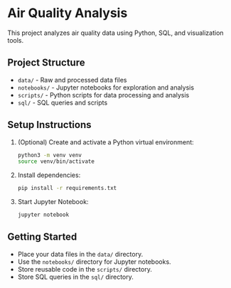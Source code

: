 # Air Quality Analysis

This project analyzes air quality data using Python, SQL, and visualization tools.

## Project Structure
- `data/` - Raw and processed data files
- `notebooks/` - Jupyter notebooks for exploration and analysis
- `scripts/` - Python scripts for data processing and analysis
- `sql/` - SQL queries and scripts

## Setup Instructions
1. (Optional) Create and activate a Python virtual environment:
   ```bash
   python3 -m venv venv
   source venv/bin/activate
   ```
2. Install dependencies:
   ```bash
   pip install -r requirements.txt
   ```
3. Start Jupyter Notebook:
   ```bash
   jupyter notebook
   ```

## Getting Started
- Place your data files in the `data/` directory.
- Use the `notebooks/` directory for Jupyter notebooks.
- Store reusable code in the `scripts/` directory.
- Store SQL queries in the `sql/` directory. 